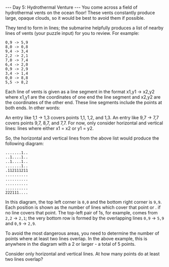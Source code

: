 --- Day 5: Hydrothermal Venture --- You come across a field of hydrothermal
vents on the ocean floor! These vents constantly produce large, opaque clouds,
so it would be best to avoid them if possible.

They tend to form in lines; the submarine helpfully produces a list of nearby
lines of vents (your puzzle input) for you to review. For example:

```
0,9 -> 5,9
8,0 -> 0,8
9,4 -> 3,4
2,2 -> 2,1
7,0 -> 7,4
6,4 -> 2,0
0,9 -> 2,9
3,4 -> 1,4
0,0 -> 8,8
5,5 -> 8,2
```

Each line of vents is given as a line segment in the format x1,y1 -> x2,y2 where
x1,y1 are the coordinates of one end the line segment and x2,y2 are the
coordinates of the other end. These line segments include the points at both
ends. In other words:

An entry like 1,1 -> 1,3 covers points 1,1, 1,2, and 1,3. An entry like 9,7 ->
7,7 covers points 9,7, 8,7, and 7,7. For now, only consider horizontal and
vertical lines: lines where either x1 = x2 or y1 = y2.

So, the horizontal and vertical lines from the above list would produce the
following diagram:

```
.......1..
..1....1..
..1....1..
.......1..
.112111211
..........
..........
..........
..........
222111....
```

In this diagram, the top left corner is `0,0` and the bottom right corner is
`9,9`. Each position is shown as the number of lines which cover that point or .
if no line covers that point. The top-left pair of 1s, for example, comes from
`2,2` -> `2,1`; the very bottom row is formed by the overlapping lines `0,9` ->
`5,9` and `0,9` -> `2,9`.

To avoid the most dangerous areas, you need to determine the number of points
where at least two lines overlap. In the above example, this is anywhere in the
diagram with a 2 or larger - a total of 5 points.

Consider only horizontal and vertical lines. At how many points do at least two
lines overlap?
